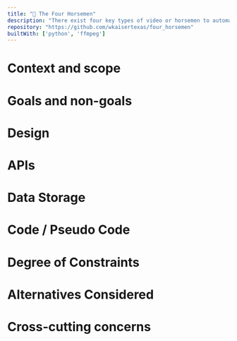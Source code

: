 ```yaml
---
title: "🐴 The Four Horsemen"
description: "There exist four key types of video or horsemen to automated, algorithmic TikTok videos"
repository: "https://github.com/wkaisertexas/four_horsemen"
builtWith: ['python', 'ffmpeg']
---
```


# Context and scope

# Goals and non-goals

# Design

# APIs

# Data Storage

# Code / Pseudo Code

# Degree of Constraints

# Alternatives Considered

# Cross-cutting concerns
